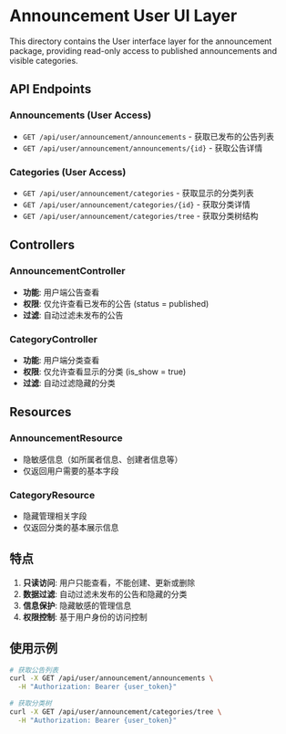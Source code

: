 # Announcement User UI Layer

This directory contains the User interface layer for the announcement package, providing read-only access to published announcements and visible categories.

## API Endpoints

### Announcements (User Access)

- `GET /api/user/announcement/announcements` - 获取已发布的公告列表
- `GET /api/user/announcement/announcements/{id}` - 获取公告详情

### Categories (User Access)

- `GET /api/user/announcement/categories` - 获取显示的分类列表
- `GET /api/user/announcement/categories/{id}` - 获取分类详情
- `GET /api/user/announcement/categories/tree` - 获取分类树结构

## Controllers

### AnnouncementController
- **功能**: 用户端公告查看
- **权限**: 仅允许查看已发布的公告 (status = published)
- **过滤**: 自动过滤未发布的公告

### CategoryController
- **功能**: 用户端分类查看
- **权限**: 仅允许查看显示的分类 (is_show = true)
- **过滤**: 自动过滤隐藏的分类

## Resources

### AnnouncementResource
- 隐敏感信息（如所属者信息、创建者信息等）
- 仅返回用户需要的基本字段

### CategoryResource
- 隐藏管理相关字段
- 仅返回分类的基本展示信息

## 特点

1. **只读访问**: 用户只能查看，不能创建、更新或删除
2. **数据过滤**: 自动过滤未发布的公告和隐藏的分类
3. **信息保护**: 隐藏敏感的管理信息
4. **权限控制**: 基于用户身份的访问控制

## 使用示例

```bash
# 获取公告列表
curl -X GET /api/user/announcement/announcements \
  -H "Authorization: Bearer {user_token}"

# 获取分类树
curl -X GET /api/user/announcement/categories/tree \
  -H "Authorization: Bearer {user_token}"
```
